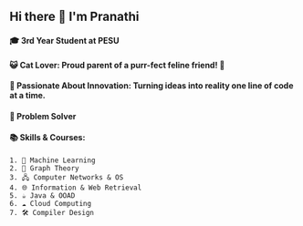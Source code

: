 ## Hi there 👋 I'm Pranathi

<!--
**pranathipraveen1402/pranathipraveen1402** is a ✨ _special_ ✨ repository because its `README.md` (this file) appears on your GitHub profile.

Here are some ideas to get you started:

- 🔭 I’m currently working on ...
- 🌱 I’m currently learning ...
- 👯 I’m looking to collaborate on ...
- 🤔 I’m looking for help with ...
- 💬 Ask me about ...
- 📫 How to reach me: ...
- 😄 Pronouns: ...
- ⚡ Fun fact: ...
-->

#### 🎓 3rd Year Student at PESU
#### 😺 Cat Lover: Proud parent of a purr-fect feline friend! 🐾
#### 🚀 Passionate About Innovation: Turning ideas into reality one line of code at a time.
#### 🔧 Problem Solver
#### 📚 Skills & Courses:
    1. 🤖 Machine Learning
    2. 🔢 Graph Theory
    3. 🖧 Computer Networks & OS
    4. 🌐 Information & Web Retrieval
    5. ☕ Java & OOAD
    6. ☁️ Cloud Computing
    7. 🛠️ Compiler Design


